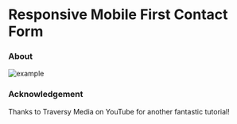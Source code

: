 # Responsive Mobile First Contact Form

### About



![example](./example.png)

### Acknowledgement

Thanks to Traversy Media on YouTube for another fantastic tutorial!
